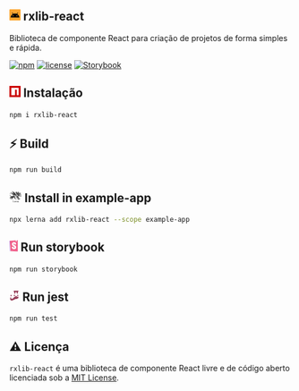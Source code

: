 ## <img alt='rxlib-react' height='20px' src='./images/rxlib-react.png'> rxlib-react
Biblioteca de componente React para criação de projetos de forma simples e rápida.

[![npm](https://img.shields.io/npm/v/rxlib-react?color=blue&style=flat-square)](https://www.npmjs.com/package/rxlib-react)
[![license](https://img.shields.io/github/license/rxcrud/rxlib-react?color=green&style=flat-square)](https://github.com/rxcrud/rxlib-react/blob/main/LICENSE)
[![Storybook](https://img.shields.io/twitter/url?color=grey&label=Storybook&logo=Storybook&style=flat-square&url=https%3A%2F%2Ftwitter.com%2FMatosGleryston)](https://62597813c60998003a3d653b-otlmtdmkuw.chromatic.com)

## <img alt='npm' height='20px' src='./images/npm.png'> Instalação

``` sh
npm i rxlib-react
```

## ⚡️ Build

``` sh
npm run build
```

## <img alt='lerna' height='20px' src='./images/lerna.png'> Install in example-app

``` sh
npx lerna add rxlib-react --scope example-app
```

## <img alt='storybook' height='20px' src='./images/storybook.png'> Run storybook

``` sh
npm run storybook
```

## <img alt='jest' height='20px' src='./images/jest.png'> Run jest

``` sh
npm run test
```

## ⚠️ Licença
`rxlib-react` é uma biblioteca de componente React livre e de código aberto licenciada sob a [MIT License](./LICENSE).